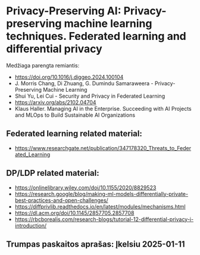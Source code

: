 # Privacy-Preserving AI: Privacy-preserving machine learning techniques. Federated learning and differential privacy

Medžiaga parengta remiantis:

* https://doi.org/10.1016/j.diggeo.2024.100104
* J. Morris Chang, Di Zhuang, G. Dumindu Samaraweera - Privacy-Preserving Machine Learning
* Shui Yu, Lei Cui - Security and Privacy in Federated Learning
* https://arxiv.org/abs/2102.04704
* Klaus Haller. Managing AI in the Enterprise. Succeeding with AI Projects and MLOps to Build Sustainable AI Organizations

## Federated learning related material:

* https://www.researchgate.net/publication/347178320_Threats_to_Federated_Learning

## DP/LDP related material:
* https://onlinelibrary.wiley.com/doi/10.1155/2020/8829523
* https://research.google/blog/making-ml-models-differentially-private-best-practices-and-open-challenges/
* https://diffprivlib.readthedocs.io/en/latest/modules/mechanisms.html
* https://dl.acm.org/doi/10.1145/2857705.2857708
* https://rbcborealis.com/research-blogs/tutorial-12-differential-privacy-i-introduction/

## Trumpas paskaitos aprašas: Įkelsiu 2025-01-11

